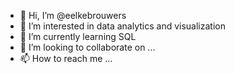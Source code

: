 - 👋 Hi, I’m @eelkebrouwers
- 👀 I’m interested in data analytics and visualization
- 🌱 I’m currently learning SQL
- 💞️ I’m looking to collaborate on ...
- 📫 How to reach me ...

<!---
eelkebrouwers/eelkebrouwers is a ✨ special ✨ repository because its `README.md` (this file) appears on your GitHub profile.
You can click the Preview link to take a look at your changes.
--->
